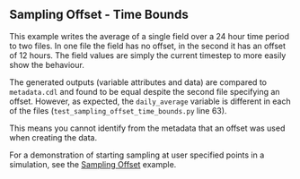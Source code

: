 Sampling Offset - Time Bounds
------

This example writes the average of a single field over a 24 hour time period to
two files. In one file the field has no offset, in the second it has an offset
of 12 hours. The field values are simply the current timestep to more easily
show the behaviour.

The generated outputs (variable attributes and data) are compared to
`metadata.cdl` and found to be equal despite the second file specifying an
offset. However, as expected, the `daily_average` variable is different in each
of the files (`test_sampling_offset_time_bounds.py` line 63).

This means you cannot identify from the metadata that an offset was used when
creating the data.

For a demonstration of starting sampling at user specified points in a
simulation, see the [Sampling Offset](../sampling_offset) example.
